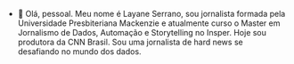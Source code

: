 - 👋 Olá, pessoal. Meu nome é Layane Serrano, sou jornalista formada pela Universidade Presbiteriana Mackenzie e atualmente curso o Master em Jornalismo de Dados, Automação e Storytelling no Insper. 
Hoje sou produtora da CNN Brasil. Sou uma jornalista de hard news se desafiando no mundo dos dados.

